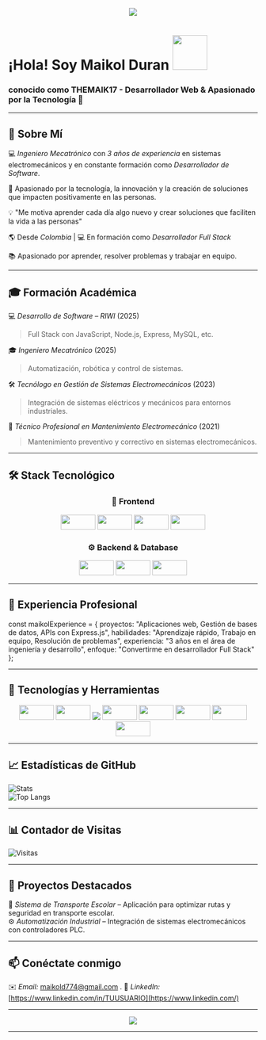 
<p align="center">
<img src="https://readme-typing-svg.herokuapp.com?font=Fira+Code&size=22&pause=1000&color=00F700&center=true&vCenter=true&width=500&lines=Bienvenido+a+mi+perfil+GitHub!;Ingeniero+Mecatr%C3%B3nico;Desarrollador+de+Software;Apasionado+por+la+tecnolog%C3%ADa">
</p>

<h1>¡Hola! Soy Maikol Duran <img src="https://media.giphy.com/media/hvRJCLFzcasrR4ia7z/giphy.gif" width="70"></h1>
<h3>  conocido como <strong>THEMAIK17</strong> - Desarrollador Web & Apasionado por la Tecnología 🚀</h3>

---

## 📌 Sobre Mí  

💻 *Ingeniero Mecatrónico* con *3 años de experiencia* en sistemas electromecánicos y en constante formación como *Desarrollador de Software*.  

🚀 Apasionado por la tecnología, la innovación y la creación de soluciones que impacten positivamente en las personas. 

💡 "Me motiva aprender cada día algo nuevo y crear soluciones que faciliten la vida a las personas"  

🌎 Desde *Colombia* | 💻 En formación como *Desarrollador Full Stack*  

📚 Apasionado por aprender, resolver problemas y trabajar en equipo.  

---

## 🎓 Formación Académica  

💻 *Desarrollo de Software – RIWI* (2025)  
> Full Stack con JavaScript, Node.js, Express, MySQL, etc.

🎓 *Ingeniero Mecatrónico* (2025)  
> Automatización, robótica y control de sistemas.  

🛠 *Tecnólogo en Gestión de Sistemas Electromecánicos* (2023)  
> Integración de sistemas eléctricos y mecánicos para entornos industriales.  

🔧 *Técnico Profesional en Mantenimiento Electromecánico* (2021)  
> Mantenimiento preventivo y correctivo en sistemas electromecánicos.  
---

## 🛠 Stack Tecnológico  

<h3 align="center"> 🎨 Frontend </h3> 
<p align="center">
  <img src="https://img.shields.io/badge/-HTML5-E34F26?style=flat&logo=html5&logoColor=fff" width="70" height="30" />
  <img src="https://img.shields.io/badge/-CSS3-1572B6?style=flat&logo=css3&logoColor=fff" width="70" height="30" />
  <img src="https://img.shields.io/badge/-JavaScript-FFD700?style=flat&logo=javascript&logoColor=000" width="70" height="30" />
  <img src="https://img.shields.io/badge/-React-61DAFB?style=flat&logo=react&logoColor=000" width="70" height="30" />
</p>


 <h3 align="center"> ⚙️ Backend & Database </h3>
<p align="center">
  <img src="https://img.shields.io/badge/-Node.js-339933?style=flat&logo=node.js&logoColor=fff" width="70" height="30" />
  <img src="https://img.shields.io/badge/-Express-000000?style=flat&logo=express&logoColor=fff" width="70" height="30" />
  <img src="https://img.shields.io/badge/-MySQL-4479A1?style=flat&logo=mysql&logoColor=fff"  width="70" height="30" />
</p>


---

## 💼 Experiencia Profesional

const maikolExperience = {
  proyectos: "Aplicaciones web, Gestión de bases de datos, APIs con Express.js",
  habilidades: "Aprendizaje rápido, Trabajo en equipo, Resolución de problemas",
  experiencia: "3 años en el área de ingeniería y desarrollo",
  enfoque: "Convertirme en desarrollador Full Stack"
};

---


## 🧰 Tecnologías y Herramientas

<div align="center">
<img src="https://img.shields.io/badge/-JavaScript-FFD700?style=flat&logo=javascript&logoColor=000" width="70" height="30" />
<img src="https://img.shields.io/badge/-Node.js-3C873A?style=flat&logo=node.js&logoColor=fff" width="70" height="30" />
<img src="https://img.shields.io/badge/-Express-000000?style=flat&logo=express" />
<img src="https://img.shields.io/badge/-MySQL-005C84?style=flat&logo=mysql&logoColor=fff" width="70" height="30" />
<img src="https://img.shields.io/badge/-Git-F1502F?style=flat&logo=git&logoColor=fff" width="70" height="30" />
<img src="https://img.shields.io/badge/-GitHub-181717?style=flat&logo=github" width="70" height="30" />
<img src="https://img.shields.io/badge/-HTML5-E34F26?style=flat&logo=html5&logoColor=fff" width="70" height="30" />
<img src="https://img.shields.io/badge/-CSS3-1572B6?style=flat&logo=css3&logoColor=fff" width="70" height="30" />

</div>

---

## 📈 Estadísticas de GitHub  
![Stats](https://github-readme-stats.vercel.app/api?username=THEMAIK17&show_icons=true&theme=radical)  
![Top Langs](https://github-readme-stats.vercel.app/api/top-langs/?username=THEMAIK17&layout=compact&theme=radical)  

---

## 📊 Contador de Visitas  
![Visitas](https://komarev.com/ghpvc/?username=THEMAIK17&label=Visitas&color=blue&style=flat)

---

## 📌 Proyectos Destacados  

🚖 *Sistema de Transporte Escolar* – Aplicación para optimizar rutas y seguridad en transporte escolar.  
⚙️ *Automatización Industrial* – Integración de sistemas electromecánicos con controladores PLC.  

---

## 📫 Conéctate conmigo  

✉️ *Email:* maikold774@gmail.com .
💼 *LinkedIn:* [https://www.linkedin.com/in/TUUSUARIO](https://www.linkedin.com/)  


---

<p align="center">
<img src="https://readme-typing-svg.herokuapp.com?font=Fira+Code&size=22&pause=1000&color=00F700&center=true&vCenter=true&width=500&lines=Bienvenido+a+mi+perfil+GitHub!;Ingeniero+Mecatr%C3%B3nico;Desarrollador+de+Software;Apasionado+por+la+tecnolog%C3%ADa">
</p>

---
